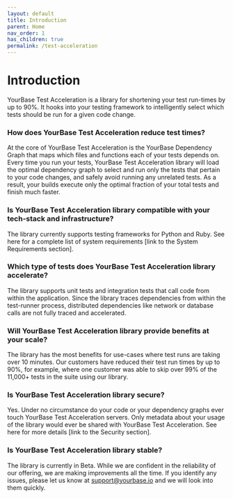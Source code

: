```yaml
---
layout: default
title: Introduction
parent: Home
nav_order: 1
has_children: true
permalink: /test-acceleration
---
```


# Introduction
YourBase Test Acceleration is a library for shortening your test run-times by up to 90%. It hooks into your testing framework to intelligently select which tests should be run for a given code change.

### How does YourBase Test Acceleration reduce test times?
At the core of YourBase Test Acceleration is the YourBase Dependency Graph that maps which files and functions each of your tests depends on. Every time you run your tests, YourBase Test Acceleration library will load the optimal dependency graph to select and run only the tests that pertain to your code changes, and safely avoid running any unrelated tests. As a result, your builds execute only the optimal fraction of your total tests and finish much faster.

### Is YourBase Test Acceleration library compatible with your tech-stack and infrastructure?
The library currently supports testing frameworks for Python and Ruby. See here for a complete list of system requirements [link to the System Requirements section].

### Which type of tests does YourBase Test Acceleration library accelerate?
The library supports unit tests and integration tests that call code from within the application. Since the library traces dependencies from within the test-runner process,  distributed dependencies like network or database calls are not fully traced and accelerated.

### Will YourBase Test Acceleration library provide benefits at your scale? 
The library has the most benefits for use-cases where test runs are taking over 10 minutes. Our customers have reduced their test run times by up to 90%, for example, where one customer was able to skip over 99% of the 11,000+ tests in the suite using our library.

### Is YourBase Test Acceleration library secure?
Yes. Under no circumstance do your code or your dependency graphs ever touch YourBase Test Acceleration servers. Only metadata about your usage of the library would ever be shared with YourBase Test Acceleration. See here for more details [link to the Security section].

### Is YourBase Test Acceleration library stable?
The library is currently in Beta. While we are confident in the reliability of our offering, we are making improvements all the time. If you identify any issues, please let us know at support@yourbase.io and we will look into them quickly.
